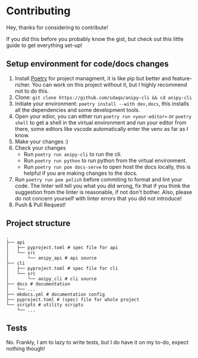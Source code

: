 # Contributing

Hey, thanks for considering to contribute!

If you did this before you probably know the gist, but check out this little guide to get everything set-up!

## Setup environment for code/docs changes
1. Install [Poetry](https://python-poetry.org/docs/#installation) for project managment, it is like pip but better and feature-richer. You can work on this project without it, but I highly recommend not to do this.
2. Clone: `git clone https://github.com/sdaqo/anipy-cli && cd anipy-cli`
3. Initiate your environment: `poetry install --with dev,docs`, this installs all the dependencies and some development tools.
4. Open your edior, you can either run `poetry run <your-editor>` or `poetry shell` to get a shell in the virtual environment and run your editor from there, some editors like vscode automatically enter the venv as far as I know.
4. Make your changes :)
5. Check your changes
    - Run `poetry run anipy-cli` to run the cli.
    - Run `poetry run python` to run python from the virtual environment.
    - Run `poetry run poe docs-serve` to open host the docs locally, this is helpful if you are making changes to the docs.
6. Run `poetry run poe polish` before commiting to format and lint your code. The linter will tell you what you did wrong, fix that if you think the suggestion from the linter is reasonable, if not don't bother. Also, please do not concern yourself with linter errors that you did not introduce!
7. Push & Pull Request!

## Project structure
```
.
├── api
│   ├── pyproject.toml # spec file for api
│   └── src 
│       └── anipy_api # api source
├── cli
│   ├── pyproject.toml # spec file for cli
│   └── src 
│       └── anipy_cli # cli source
├── docs # documentation
│   └── ...
├── mkdocs.yml # documentation config
├── pyproject.toml # (spec) file for whole project
└── scripts # utility scripts
    └── ...
```

## Tests
No. Frankly, I am to lazy to write tests, but I do have it on my to-do, expect nothing though!
